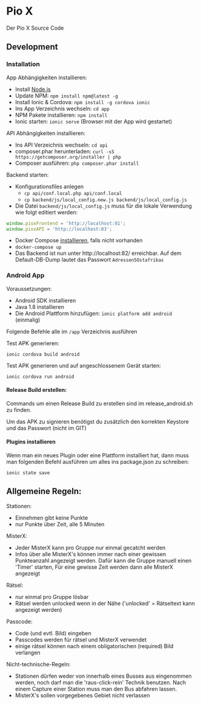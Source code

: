 # Pio X
Der Pio X Source Code

## Development

### Installation

App Abhängigkeiten installieren:

 * Install [Node.js](https://nodejs.org/en/)
 * Update NPM: `npm install npm@latest -g`
 * Install Ionic & Cordova: `npm install -g cordova ionic`
 * Ins App Verzeichnis wechseln: `cd app`
 * NPM Pakete installieren: `npm install`
 * Ionic starten: `ionic serve` (Browser mit der App wird gestartet)

API Abhängigkeiten installieren:

 * Ins API Verzeichnis wechseln: `cd api`
 * composer.phar herunterladen: `curl -sS https://getcomposer.org/installer | php`
 * Composer ausführen: `php composer.phar install`

Backend starten:

 * Konfigurationsfiles anlegen
    * `cp api/conf.local.php api/conf.local`
    * `cp backend/js/local_config.new.js backend/js/local_config.js`
 * Die Datei `backend/js/local_config.js` muss für die lokale Verwendung wie folgt editiert werden:

```js
window.pioxFrontend = 'http://localhost:81';
window.pioxAPI = 'http://localhost:83';
```

 * Docker Compose [installieren](https://docs.docker.com/compose/install/), falls nicht vorhanden
 * `docker-compose up`
 * Das Backend ist nun unter http://localhost:82/ erreichbar. Auf dem Default-DB-Dump lautet das Passwort `Adressen5Ostafrikas`
 

### Android App

Voraussetzungen:
 * Android SDK installieren
 * Java 1.8 installieren
 * Die Android Plattform hinzufügen: `ionic platform add android` (einmalig)

Folgende Befehle alle im `/app` Verzeichnis ausführen

Test APK generieren:

`ionic cordova build android`

Test APK generieren und auf angeschlossenem Gerät starten:

`ionic cordova run android`


#### Release Build erstellen:

Commands um einen Release Build zu erstellen sind im release_android.sh zu finden.

Um das APK zu signieren benötigst du zusätzlich den korrekten Keystore und das Passwort (nicht im GIT)

#### Plugins installieren

Wenn man ein neues Plugin oder eine Plattform installiert hat,
dann muss man folgenden Befehl ausführen um alles ins package.json
zu schreiben:

`ionic state save`


## Allgemeine Regeln:

Stationen:
 * Einnehmen gibt keine Punkte
 * nur Punkte über Zeit, alle 5 Minuten

MisterX:
 * Jeder MisterX kann pro Gruppe nur einmal gecatcht werden
 * Infos über alle MisterX's können immer nach einer gewissen Punkteanzahl angezeigt werden. Dafür kann die Gruppe manuell einen 'Timer' starten, Für eine gewisse Zeit werden dann alle MisterX angezeigt

Rätsel:
 * nur einmal pro Gruppe lösbar
 * Rätsel werden unlocked wenn in der Nähe ('unlocked' = Rätseltext kann angezeigt werden)

Passcode:
 * Code (und evtl. Bild) eingeben
 * Passcodes werden für rätsel und MisterX verwendet
 * einige rätsel können nach einem obligatorischen (required) Bild verlangen

Nicht-technische-Regeln:
 * Stationen dürfen weder von innerhalb eines Busses aus eingenommen werden, noch darf man die 'raus-click-rein' Technik benutzen. Nach einem Capture einer Station muss man den Bus abfahren lassen.
 * MisterX's sollen vorgegebenes Gebiet nicht verlassen